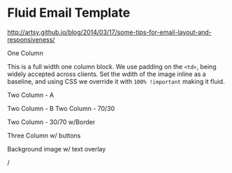# Fluid Email Template

http://artsy.github.io/blog/2014/03/17/some-tips-for-email-layout-and-responsiveness/

One Column

This is a full width one column block. We use padding on the `<td>`, being widely accepted across clients. Set the wdith of the image inline as a baseline, and using CSS we override it with `100% !important` making it fluid.

Two Column - A

Two Column - B
Two Column - 70/30

Two Column - 30/70 w/Border

Three Column w/ buttons

Background image w/ text overlay

/
